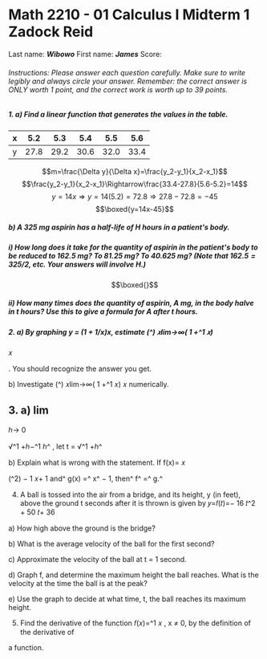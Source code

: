 # Math 2210 - 01 Calculus I Midterm 1 Zadock Reid

Last name: ***Wibowo***        First name: ***James***            Score: 

###### Instructions: Please answer each question carefully. Make sure to write legibly and always circle your answer. Remember: the correct answer is ONLY worth 1 point, and the correct work is worth up to 39 points.

##### 1. a) Find a linear function that generates the values in the table.
|x|5.2|5.3|5.4|5.5|5.6|
|-|-|-|-|-|-|
|y|27.8|29.2|30.6|32.0|33.4|

$$m=\frac{\Delta y}{\Delta x}=\frac{y_2-y_1}{x_2-x_1}$$
$$\frac{y_2-y_1}{x_2-x_1}\Rightarrow\frac{33.4-27.8}{5.6-5.2}=14$$
$$y=14x\Rightarrow y=14(5.2)=72.8\Rightarrow27.8-72.8=-45$$
$$\boxed{y=14x-45}$$

##### b) A 325 mg aspirin has a half-life of $H$ hours in a patient's body.

##### i) How long does it take for the quantity of aspirin in the patient's body to be reduced to 162.5 mg? To 81.25 mg? To 40.625 mg? (Note that $162.5 = 325/2$, etc. Your answers will involve $H$.)
$$\boxed{}$$


##### ii) How many times does the quantity of aspirin, A mg, in the body halve in t hours? Use this to give a formula for A after t hours.


##### 2. a) By graphing y = (1 + 1/x)x, estimate (^) 𝑥lim→∞( 1 +^1 𝑥)
𝑥

. You should recognize the answer
you get.

b) Investigate (^) 𝑥lim→∞( 1 +^1 𝑥)
𝑥
numerically.

## 3. a) lim


ℎ→ 0


√^1 +ℎ−^1
ℎ^ , let t = √^1 +ℎ^


b) Explain what is wrong with the statement.
If f(x)= 𝑥

(^2) − 1
𝑥+ 1 and^ g(x) =^ x^ − 1, then^ f^ =^ g.^


4. A ball is tossed into the air from a bridge, and its height, y (in feet), above the
    ground t seconds after it is thrown is given by
       𝑦=𝑓(𝑡)=− 16 𝑡^2 + 50 𝑡+ 36


a) How high above the ground is the bridge?


b) What is the average velocity of the ball for the first second?


c) Approximate the velocity of the ball at t = 1 second.


d) Graph f, and determine the maximum height the ball reaches. What is the velocity at
the time the ball is at the peak?


e) Use the graph to decide at what time, t, the ball reaches its maximum height.


5. Find the derivative of the function 𝑓(𝑥)=^1 𝑥 , x ≠ 0, by the definition of the derivative of


a function.


